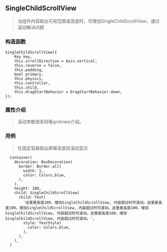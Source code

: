 ## **SingleChildScrollView**
> 当组件内容超出可视范围或高度时，可增加SingleChildScrollView，通过滚动解决问题

### 构造函数

```
SingleChildScrollView({
    Key key,
    this.scrollDirection = Axis.vertical,
    this.reverse = false,
    this.padding,
    bool primary,
    this.physics,
    this.controller,
    this.child,
    this.dragStartBehavior = DragStartBehavior.down,
});
```

### 属性介绍
> 滚动参数很多同等gridview介绍。

### 用例
> 在固定容器超出屏幕高度则滚动显示
```
  Container(
    decoration: BoxDecoration(
      border: Border.all(
        width: 1,
        color: Colors.blue,
      ),
    ),
    height: 100,
    child: SingleChildScrollView(
      child: Text(
        '这里是高度100，增加SingleChildScrollView, 内容超过时可滚动。这里是高度100，增加SingleChildScrollView, 内容超过时可滚动。这里是高度100，增加SingleChildScrollView, 内容超过时可滚动。这里是高度100，增加SingleChildScrollView, 内容超过时可滚动。',
        style: TextStyle(
          color: Colors.blue,
        ),
      ),
    ),
  )
```
